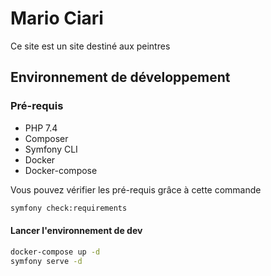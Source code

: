# Mario Ciari

Ce site est un site destiné aux peintres

## Environnement de développement

### Pré-requis

- PHP 7.4
- Composer
- Symfony CLI
- Docker
- Docker-compose

Vous pouvez vérifier les pré-requis grâce à cette commande

```bash
symfony check:requirements
```

#### Lancer l'environnement de dev

```bash
docker-compose up -d
symfony serve -d
```
